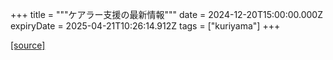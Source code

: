 +++
title = """ケアラー支援の最新情報"""
date = 2024-12-20T15:00:00.000Z
expiryDate = 2025-04-21T10:26:14.912Z
tags = ["kuriyama"]
+++


[[source]](https://www.town.kuriyama.hokkaido.jp/site/keara-sien/15220.html)
